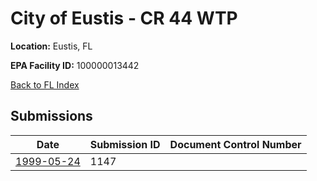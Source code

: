 # City of Eustis - CR 44 WTP

**Location:** Eustis, FL

**EPA Facility ID:** 100000013442

[Back to FL Index](../../index.md)

## Submissions

| Date | Submission ID | Document Control Number |
|------|--------------|-------------------------|
| [1999-05-24](submissions/1147.md) | 1147 |  |
